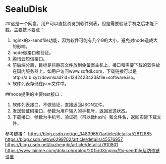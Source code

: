 # SealuDisk
##这是一个网盘，用户可以直接浏览到软件列表，但是需要验证手机之后才能下载。主要技术要点：
1. nginx的x-sendfile功能，因为软件可能有几个G的大小，避免对node造成大的影响。
2. node做接口和验证。
3. 腾讯云短信接口。
4. 前后端分离，目标是将静态文件放到免备案主机上，接口和需要下载的软件放在国内服务器上。如用户访问www.softdl.com，下载链接可以是http://a.b.xyz/download?id=1242423423&file=software.iso。
5. 软件列表存储在json文件中。

##node提供的主要rest接口：
1. 软件列表接口，不做验证，直接返回JSON文件。
2. 发送验证码接口，参数为用户输入的手机号，返回发送状态。
3. 下载接口，参数为手机号、验证码（可以做hash）和文件名，返回实际下载文件。

参考链接：
https://blog.csdn.net/qq_34839657/article/details/52812885
https://blog.csdn.net/w6299702/article/details/45576957
https://blog.csdn.net/liuzhenghi/article/details/7910801
https://www.lainme.com/doku.php/blog/2015/03/nginx的x-sendfile及防盗链设置

